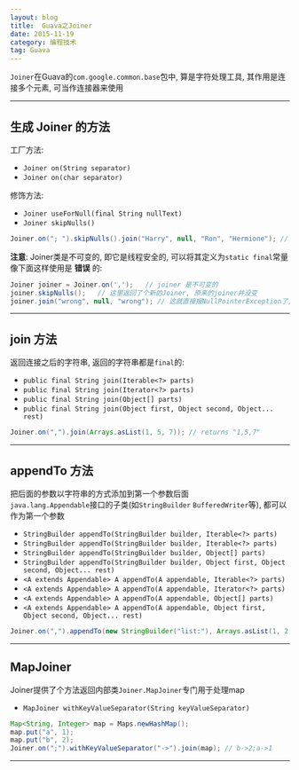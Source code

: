 ```yaml
---
layout: blog
title:  Guava之Joiner
date: 2015-11-19
category: 编程技术
tag: Guava
---
```

`Joiner`在Guava的`com.google.common.base`包中, 算是字符处理工具, 其作用是连接多个元素, 可当作连接器来使用  





*****

## 生成 Joiner 的方法
工厂方法:

* `Joiner on(String separator)`
* `Joiner on(char separator)`

修饰方法:

* `Joiner useForNull(final String nullText)`
* `Joiner skipNulls()`

~~~java
Joiner.on("; ").skipNulls().join("Harry", null, "Ron", "Hermione"); // Harry; Ron; Hermione
~~~

**注意**: Joiner类是不可变的, 即它是线程安全的, 可以将其定义为`static final`常量  
像下面这样使用是 **错误** 的:

~~~java
Joiner joiner = Joiner.on(',');   // joiner 是不可变的
joiner.skipNulls();   // 这里返回了个新的Joiner, 原来的joiner并没变
joiner.join("wrong", null, "wrong"); // 这就直接报NullPointerException了, 原来的joiner没有skipNull功能
~~~

*****

## join 方法
返回连接之后的字符串, 返回的字符串都是`final`的:

* `public final String join(Iterable<?> parts)`
* `public final String join(Iterator<?> parts)`
* `public final String join(Object[] parts)`
* `public final String join(Object first, Object second, Object... rest)`

~~~java
Joiner.on(",").join(Arrays.asList(1, 5, 7)); // returns "1,5,7"
~~~

*****

## appendTo 方法
把后面的参数以字符串的方式添加到第一个参数后面  
`java.lang.Appendable`接口的子类(如`StringBuilder` `BufferedWriter`等), 都可以作为第一个参数

* `StringBuilder appendTo(StringBuilder builder, Iterable<?> parts)`
* `StringBuilder appendTo(StringBuilder builder, Iterable<?> parts)`
* `StringBuilder appendTo(StringBuilder builder, Object[] parts)`
* `StringBuilder appendTo(StringBuilder builder, Object first, Object second, Object... rest)`
* `<A extends Appendable> A appendTo(A appendable, Iterable<?> parts)`
* `<A extends Appendable> A appendTo(A appendable, Iterator<?> parts)`
* `<A extends Appendable> A appendTo(A appendable, Object[] parts)`
* `<A extends Appendable> A appendTo(A appendable, Object first, Object second, Object... rest)`

~~~java
Joiner.on(",").appendTo(new StringBuilder("list:"), Arrays.asList(1, 2, 3)).toString(); // list:1,2,3
~~~

*****

## MapJoiner
Joiner提供了个方法返回内部类`Joiner.MapJoiner`专门用于处理map

* `MapJoiner withKeyValueSeparator(String keyValueSeparator)`

~~~java
Map<String, Integer> map = Maps.newHashMap();
map.put("a", 1);
map.put("b", 2);
Joiner.on(";").withKeyValueSeparator("->").join(map); // b->2;a->1
~~~

*****
